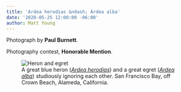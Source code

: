 ```yaml
---
title: 'Ardea herodias &ndash; Ardea alba'
date: '2020-05-25 12:00:00 -06:00'
author: Matt Young
---
```


Photograph by **Paul Burnett**.

Photography contest, **Honorable Mention**.

<figure>
<img src="/PT/uploads/2020/Burnett.Heron.Egret.jpg" alt="Heron and egret"/>
<figcaption>A great blue heron (<i><a href="https://en.wikipedia.org/wiki/Great_blue_heron">Ardea herodias</a></i>) and a great egret (<i><a href="https://en.wikipedia.org/wiki/Great_egret">Ardea alba</a></i>)
studiously ignoring each other. San Francisco Bay, off Crown Beach, Alameda, California.
</figcaption>
</figure>
